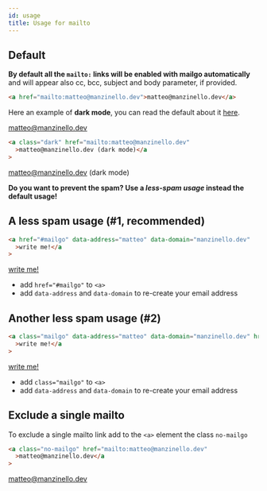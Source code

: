 ```yaml
---
id: usage
title: Usage for mailto
---
```


## Default

**By default all the `mailto:` links will be enabled with mailgo automatically** and will appear also cc, bcc, subject and body parameter, if provided.

```html
<a href="mailto:matteo@manzinello.dev">matteo@manzinello.dev</a>
```

Here an example of **dark mode**, you can read the default about it [here](/docs/dark-mode).

<a href="mailto:matteo@manzinello.dev">matteo@manzinello.dev</a>

```html
<a class="dark" href="mailto:matteo@manzinello.dev"
  >matteo@manzinello.dev (dark mode)</a
>
```

<a class="dark" href="mailto:matteo@manzinello.dev">matteo@manzinello.dev (dark mode)</a>

**Do you want to prevent the spam? Use a _less-spam usage_ instead the default usage!**

## A less spam usage (#1, recommended)

```html
<a href="#mailgo" data-address="matteo" data-domain="manzinello.dev"
  >write me!</a
>
```

<a href="#mailgo" data-address="matteo" data-domain="manzinello.dev">write me!</a>

- add `href="#mailgo"` to `<a>`
- add `data-address` and `data-domain` to re-create your email address

## Another less spam usage (#2)

```html
<a class="mailgo" data-address="matteo" data-domain="manzinello.dev" href=""
  >write me!</a
>
```

<a class="mailgo" data-address="matteo" data-domain="manzinello.dev" href="">write me!</a>

- add `class="mailgo"` to `<a>`
- add `data-address` and `data-domain` to re-create your email address

## Exclude a single mailto

To exclude a single mailto link add to the `<a>` element the class `no-mailgo`

```html
<a class="no-mailgo" href="mailto:matteo@manzinello.dev"
  >matteo@manzinello.dev</a
>
```

<a class="no-mailgo" href="mailto:matteo@manzinello.dev">matteo@manzinello.dev</a>
